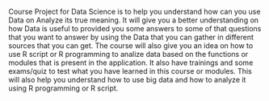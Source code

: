 Course Project for Data Science is to help you understand how can you use Data on Analyze its true meaning. It will give you a better understanding on how Data is useful to provided you some answers to some of that questions that you want to answer by using the Data that you can gather in different sources that you can get. 
The course will also give you an idea on how to use R script or R programming to analize data based on the functions or modules that is present in the application. It also have trainings and some exams/quiz to test what you have learned in this course or modules. This will also help you understand how to use big data and how to analyze it using R programming or R script.
